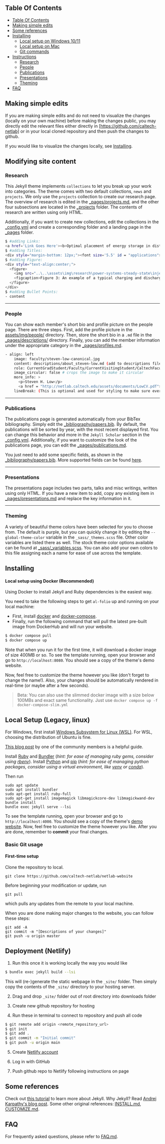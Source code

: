 ## Table Of Contents

- [Table Of Contents](#table-of-contents)
- [Making simple edits](#making-simple-edits)
- [Some references](#some-references)
- [Installing](#installing)
  - [Local setup on Windows 10/11](#local-setup-on-windows-1011)
  - [Local setup on Mac](#local-setup-on-mac)
  - [Git commands](#git-commands)
- [Instructions](#instructions)
  - [Research](#research)
  - [People](#people)
  - [Publications](#publications)
  - [Presentations](#presentations)
  - [Theming](#theming)
- [FAQ](#faq)

## Making simple edits

If you are making simple edits and do not need to visualize the changes (locally on your own machine) before making the changes public, you may directly edit the relevant files either directly in [https://github.com/caltech-netlab] or in your local cloned repository and then push the changes to github.

If you would like to visualize the changes locally, see [Installing](#installing).

##  Modifying site content

### Research

This Jekyll theme implements `collections` to let you break up your work into categories. The theme comes with two default collections, `news` and `projects`. We only use the `projects` collection to create our research page. The overview of research is edited in the [\_pages/projects.md](_pages/projects.md), and the other four subsections are located in the [\_projects](_projects) folder. The contents of research are written using only HTML.

Additionally, if you want to create new collections, edit the collections in the [\_config.yml](_config.yml) and create a corresponding folder and a landing page in the [\_pages](_pages) folder.

```bash
$ #adding Links:
<a href='Link Goes Here'><b>Optimal placement of energy storage in distribution networks</b></a>
$ #adding Titles:
<div style="margin-bottom: 12px;"><font size='5.5' id = "applications">Applications</font></div>
$ #adding Figure:
<div style="text-align:center;">
  <figure>
    <img src="..\..\assets\img\research\power-systems-steady-state\injection_charging.png" style="width: 60%; height: auto;">
    <figcaption>Figure 3: An example of a typical charging and discharging curve</figcaption>
  </figure>
</div>
$ #adding Bullet Points:
- content
```
---

### People

You can show each member's short bio and profile picture on the people page. There are three steps. First, add the profile picture in the [assets/img/people/](assets/img/people/) directory. Then, store the short bio in a `.md` file in the [\_pages/descriptions/](_pages/descriptions/) directory. Finally, you can add the member information under the appropriate category in the [\_pages/profiles.md](_pages/profiles.md).
```bash
- align: left
    image: faculty/steven-low-canonical.jpg
    content: descriptions/about_steven-low.md (add to descriptions file an md file and route it)
    role: CurrentGradStudent/Faculty/CurrentVisitingStudent/CaltechFacultyCollaborator/Admin/PreviousPostdoc/PreviousGrad/PreviousVisitingFaculty/PreviousVisitingStudent
    image_circular: false # crops the image to make it circular
    more_info: >
      <p>Steven H. Low</p>
      <a href = "http://netlab.caltech.edu/assets/documents/LowCV.pdf"><b>CV</font></b></a>
    lineBreak: (This is optional and used for styling to make sure everything is aligned) add '<br>' to add one line vertically
```
---

### Publications

The publications page is generated automatically from your BibTex bibliography. Simply edit the [\_bibliography/papers.bib](_bibliography/papers.bib). By default, the publications will be sorted by year, with the most recent displayed first. You can change this behavior and more in the `Jekyll Scholar` section in the [\_config.yml](_config.yml). Additionally, if you want to customize the look of the publications page, you can edit the [\_pages/publications.md](_pages/publications.md).

You just need to add some specific fields, as shown in the [\_bibliography/papers.bib](_bibliography/papers.bib). More supported fields can be found [here](https://github.com/alshedivat/al-folio).

---

### Presentations

The presentations page includes two parts, talks and misc writings, written using only HTML. If you have a new item to add, copy any existing item in [\_pages/presentations.md](_pages/presentations.md) and replace the key information in it.

---

### Theming

A variety of beautiful theme colors have been selected for you to choose from. The default is purple, but you can quickly change it by editing the `--global-theme-color` variable in the `_sass/_themes.scss` file. Other color variables are listed there as well. The stock theme color options available can be found at [\_sass/\_variables.scss](_sass/_variables.scss). You can also add your own colors to this file assigning each a name for ease of use across the template.

## Installing

#### Local setup using Docker (Recommended)

Using Docker to install Jekyll and Ruby dependencies is the easiest way.

You need to take the following steps to get `al-folio` up and running on your local machine:

- First, install [docker](https://docs.docker.com/get-docker/) and [docker-compose](https://docs.docker.com/compose/install/).
- Finally, run the following command that will pull the latest pre-built image from DockerHub and will run your website.

```bash
$ docker compose pull
$ docker compose up
```

Note that when you run it for the first time, it will download a docker image of size 400MB or so. To see the template running, open your browser and go to `http://localhost:8080`. You should see a copy of the theme's demo website.

Now, feel free to customize the theme however you like (don't forget to change the name!). Also, your changes should be automatically rendered in real-time (or maybe after a few seconds).

> Beta: You can also use the slimmed docker image with a size below 100MBs and exact same functionality. Just use `docker compose up -f docker-compose-slim.yml`

## Local Setup (Legacy, linux)

For Windows, first install [Windows Subsystem for Linux (WSL)](https://learn.microsoft.com/en-us/windows/wsl/install). For WSL, choosing the distribution of Ubuntu is fine. 


[This blog post](https://george-gca.github.io/blog/2022/running-local-al-folio/) by one of the community members is a helpful guide.

Install [Ruby](https://www.ruby-lang.org/en/downloads/) and [Bundler](https://bundler.io/) (_hint: for ease of managing ruby gems, consider using [rbenv](https://github.com/rbenv/rbenv)_). Install [Python](https://www.python.org/) and [pip](https://pypi.org/project/pip/) (_hint: for ease of managing python packages, consider using a virtual environment, like [venv](https://docs.python.org/pt-br/3/library/venv.html) or [conda](https://docs.conda.io/en/latest/)_).

Then run
```
sudo apt update
sudo apt install bundler
sudo apt-get install ruby-full
sudo apt-get install imagemagick libmagickcore-dev libmagickwand-dev
bundle install
bundle exec jekyll serve --lsi
```

To see the template running, open your browser and go to `http://localhost:4000`. You should see a copy of the theme's [demo website](https://alshedivat.github.io/al-folio/). Now, feel free to customize the theme however you like. After you are done, remember to **commit** your final changes.


### Basic Git usage

#### First-time setup
Clone the repository to local.
```
git clone https://github.com/caltech-netlab/netlab-website
```

Before beginning your modification or update, run
```
git pull
```
which pulls any updates from the remote to your local machine.

When you are done making major changes to the website, you can follow these steps:
```
git add -A
git commit -m "[Descriptions of your changes]"
git push -u origin master
```

## Deployment (Netlify)
1. Run this once it is working locally the way you would like
```bash
$ bundle exec jekyll build --lsi
```
This will (re-)generate the static webpage in the `_site/` folder.
Then simply copy the contents of the `_site/` directory to your hosting server.

2. Drag and drop `_site/` folder out of root directory into downloads folder

3. Create new github repository for hosting 

4. Run these in terminal to connect to repository and push all code

```bash
$ git remote add origin <remote_repository_url>
$ git init
$ git add . 
$ git commit -m "Initial commit"
$ git push -u origin main
```

5. Create [Netlify account](https://www.netlify.com/)

6. Log in with GitHub

7. Push github repo to Netlify following instructions on page


## Some references

Check out [this tutorial](https://www.taniarascia.com/make-a-static-website-with-jekyll/) to learn more about Jekyll. Why Jekyll? Read [Andrej Karpathy's blog post](https://karpathy.github.io/2014/07/01/switching-to-jekyll/). Some other original references: [INSTALL.md](INSTALL.md), [CUSTOMIZE.md](CUSTOMIZE.md).

## FAQ

For frequently asked questions, please refer to [FAQ.md](FAQ.md).



